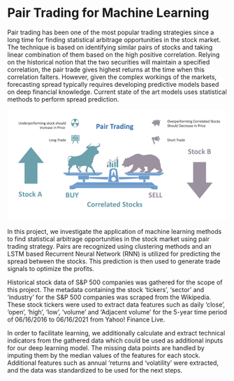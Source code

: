 # Pair Trading for Machine Learning

Pair trading has been one of the most popular trading strategies since a long time for finding statistical arbitrage opportunities in the stock market. The technique is based on identifying similar pairs of stocks and taking linear combination of them based on the high positive correlation. Relying on the historical notion that the two securities will maintain a specified correlation, the pair trade gives highest returns at the time when this correlation falters. However, given the complex workings of the markets, forecasting spread typically requires developing predictive models based on deep financial knowledge. Current state of the art models uses statistical methods to perform spread prediction. 

![alt text](https://github.com/prakhar1602/pair_trading_with_machine_learning/blob/ba19fc82fad68193cea9cf2f873630b00e43a65f/Pair_trade_diag.png?raw=true)

In this project, we investigate the application of machine learning methods to find statistical arbitrage opportunities in the stock market using pair trading strategy. Pairs are recognized using clustering methods and an LSTM based Recurrent Neural Network (RNN) is utilized for predicting the spread between the stocks. This prediction is then used to generate trade signals to optimize the profits.


Historical stock data of S&P 500 companies was gathered for the scope of this project. The metadata containing the stock ‘tickers’, ‘sector’ and ‘industry’ for the S&P 500 companies was scraped from the Wikipedia. These stock tickers were used to extract data features such as daily ‘close’, ‘open’, ‘high’, ‘low’, ‘volume’ and ‘Adjacent volume’ for the 5-year time period of 06/16/2016 to 06/16/2021 from Yahoo! Finance Live.

In order to facilitate learning, we additionally calculate and extract technical indicators from the gathered data which could be used as additional inputs for our deep learning model. The missing data points are handled by imputing them by the median values of the features for each stock. Additional features such as annual ‘returns and ‘volatility’ were extracted, and the data was standardized to be used for the next steps.

